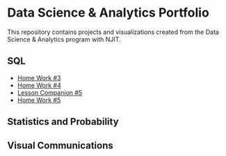 # Data Science & Analytics Portfolio

This repository contains projects and visualizations created from the Data Science & Analytics program with NJIT.


## SQL
* [Home Work #3](https://github.com/fbrinadze/NJIT-Data-Science-Bootcamp/blob/main/sql/CLASS_WORK_MODULE3-1.sql)
* [Home Work #4](https://github.com/fbrinadze/NJIT-Data-Science-Bootcamp/blob/main/sql/class_4_hw.sql)
* [Lesson Companion #5](https://github.com/fbrinadze/NJIT-Data-Science-Bootcamp/blob/main/sql/Module_5.sql)
* [Home Work #5](https://github.com/fbrinadze/NJIT-Data-Science-Bootcamp/blob/main/sql/class6_work.sql)


## Statistics and Probability


## Visual Communications

